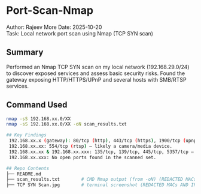 # Port-Scan-Nmap
Author: Rajeev More
Date: 2025-10-20  
Task: Local network port scan using Nmap (TCP SYN scan)

## Summary 
Performed an Nmap TCP SYN scan on my local network (192.168.29.0/24) to discover exposed services and assess basic security risks. 
Found the gateway exposing HTTP/HTTPS/UPnP and several hosts with SMB/RTSP services.

## Command Used
```bash
nmap -sS 192.168.xx.0/XX
nmap -sS 192.168.xx.0/XX -oN scan_results.txt

## Key Findings 
 192.168.xx.x (gateway): 80/tcp (http), 443/tcp (https), 1900/tcp (upnp), 8080/tcp, 8443/tcp — gateway web/management services exposed.
 192.168.xx.xx: 554/tcp (rtsp) — likely a camera/media device.
 192.168.xx.xx & 192.168.xx.xxx: 135/tcp, 139/tcp, 445/tcp, 5357/tcp — SMB/NetBIOS services (high risk if unpatched or using default creds).
 192.168.xx.xxx: No open ports found in the scanned set.

## Repo Contents
├── README.md
├── scan_results.txt        # CMD Nmap output (from -oN) (REDACTED MACs AND IP ADDRESSES AS THEY WERE PERSONAL)
├── TCP SYN Scan.jpg        # terminal screenshot (REDACTED MACs AND IP ADDRESSES AS THEY WERE PERSONAL)
